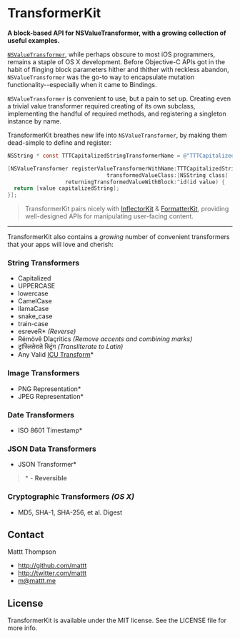 TransformerKit
==============

**A block-based API for NSValueTransformer, with a growing collection of useful examples.**

[`NSValueTransformer`](http://nshipster.com/nsvaluetransformer/), while perhaps obscure to most iOS programmers, remains a staple of OS X development. Before Objective-C APIs got in the habit of flinging block parameters hither and thither with reckless abandon, `NSValueTransformer` was the go-to way to encapsulate mutation functionality--especially when it came to Bindings.

`NSValueTransformer` is convenient to use, but a pain to set up. Creating even a trivial value transformer required creating of its own subclass, implementing the handful of required methods, and registering a singleton instance by name.

TransformerKit breathes new life into `NSValueTransformer`, by making them dead-simple to define and register:

```objective-c
NSString * const TTTCapitalizedStringTransformerName = @"TTTCapitalizedStringTransformerName";

[NSValueTransformer registerValueTransformerWithName:TTTCapitalizedStringTransformerName
                               transformedValueClass:[NSString class]
                  returningTransformedValueWithBlock:^id(id value) {
  return [value capitalizedString];
}];
```

> TransformerKit pairs nicely with [InflectorKit](https://github.com/mattt/InflectorKit) & [FormatterKit](https://github.com/mattt/FormatterKit), providing well-designed APIs for manipulating user-facing content.

---

TransformerKit also contains a _growing_ number of convenient transformers that your apps will love and cherish:

### String Transformers

- Capitalized
- UPPERCASE
- lowercase
- CamelCase
- llamaCase
- snake_case
- train-case
- esreveR* _(Reverse)_
- Rémövê Dîaçritics _(Remove accents and combining marks)_
- ट्रांस्लितेराते स्ट्रिंग _(Transliterate to Latin)_
- Any Valid [ICU Transform](http://userguide.icu-project.org/transforms/general)*

### Image Transformers

- PNG Representation*
- JPEG Representation*

### Date Transformers

- ISO 8601 Timestamp*

### JSON Data Transformers

- JSON Transformer*

> \* - **Reversible**

### Cryptographic Transformers _(OS X)_

- MD5, SHA-1, SHA-256, et al. Digest

## Contact

Mattt Thompson

- http://github.com/mattt
- http://twitter.com/mattt
- m@mattt.me

## License

TransformerKit is available under the MIT license. See the LICENSE file for more info.
